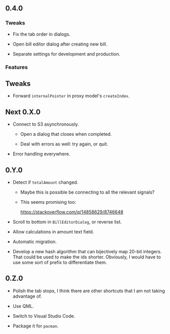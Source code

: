 ## 0.4.0

### Tweaks

-   Fix the tab order in dialogs.

-   Open bill editor dialog after creating new bill.

-   Separate settings for development and production.

### Features

## Tweaks

-   Forward `internalPointer` in proxy model's `createIndex`.

## Next 0.X.0

-   Connect to S3 asynchronously.

    -   Open a dialog that closes when completed.
    
    -   Deal with errors as well: try again, or quit.

-   Error handling everywhere.

## 0.Y.0

-   Detect if `totalAmount` changed.

    -   Maybe this is possible be connecting to all the relevant signals?

    -   This seems promising too:
    
        https://stackoverflow.com/q/14858629/8746648

-   Scroll to bottom in `BillEditorDialog`, or reverse list.

-   Allow calculations in amount text field.

-   Automatic migration.

-   Develop a new hash algorithm that can bijectively map 20-bit integers.
    That could be used to make the ids shorter.
    Obviously, I would have to use some sort of prefix to differentiate them.

## 0.Z.0

-   Polish the tab stops, I think there are other shortcuts that I am not taking advantage of.

-   Use QML.

-   Switch to Visual Studio Code.

-   Package it for `pacman`.
